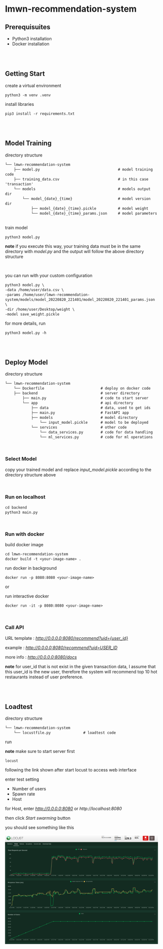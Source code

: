 # lmwn-recommendation-system

## Prerequisuites
- Python3 installation
- Docker installation

<br/><br/>

## Getting Start

create a virtual environment

```
python3 -m venv .venv
```


install libraries

```
pip3 install -r requirements.txt
```

<br/><br/>

## Model Training
directory structure

```
└── lmwn-recommendation-system
    ├── model.py                                    # model training code
    ├── training_data.csv                           # in this case 'transaction'
    └── models                                      # models output dir
        └── model_{date}_{time}                     # model version dir
            ├── model_{date}_{time}.pickle          # model weight
            └── model_{date}_{time}_params.json     # model parameters
```
<br/>
train model

```
python3 model.py
```
**note** if you execute this way, your training data must be in the same directory with *model.py* and the output will follow the above directory structure

<br/>

you can run with your custom configuration
```
python3 model.py \              
-data /home/user/data.csv \
-params /home/user/lmwn-recommendation-system/models/model_20220820_221401/model_20220820_221401_params.json \
-dir /home/user/Desktop/weight \
-model save_weight.pickle
```

for more details, run

```
python3 model.py -h
```

<br/><br/>

## Deploy Model
directory structure

```
└── lmwn-recommendation-system
    └── Dockerfile                          # deploy on docker code
    ├── backend                             # server directory
        ├── main.py                         # code to start server
        └── app                             # api directory
            ├── data                        # data, used to get ids
            ├── main.py                     # FastAPI app
            ├── models                      # model directory
                └── input_model.pickle      # model to be deployed
            └── services                    # other code
                └── data_services.py        # code for data handling
                └── ml_services.py          # code for ml operations
```

<br/>

### Select Model
copy your trained model and replace *input_model.pickle* according to the directory structure above

<br/>

### Run on localhost

```
cd backend
python3 main.py
```

<br/>

### Run with docker
build docker image
```
cd lmwn-recommendation-system
docker build -t <your-image-name> .
```
run docker in background
```
docker run -p 8080:8080 <your-image-name>
```

or

run interactive docker
```
docker run -it -p 8080:8080 <your-image-name>
```

<br/>

### Call API
URL template : *http://0.0.0.0:8080/recommend?uid={user_id}*

example : *http://0.0.0.0:8080/recommend?uid=USER_ID*

more info : *http://0.0.0.0:8080/docs*

**note** for user_id that is not exist in the given transaction data, I assume that this user_id is the new user, therefore the system will recommend top 10 hot restaurants instead of user preference. 

<br/><br/>

## Loadtest
directory structure

```
└── lmwn-recommendation-system
    └── locustfile.py               # loadtest code
```

run

**note** make sure to start server first
```
locust
```

following the link shown after start locust to access web interface

enter test setting

- Number of users
- Spawn rate
- Host

for Host, enter *http://0.0.0.0:8080* or *http://localhost:8080*

then click *Start swarming* button

you should see something like this

![alt text](loadtest.png)